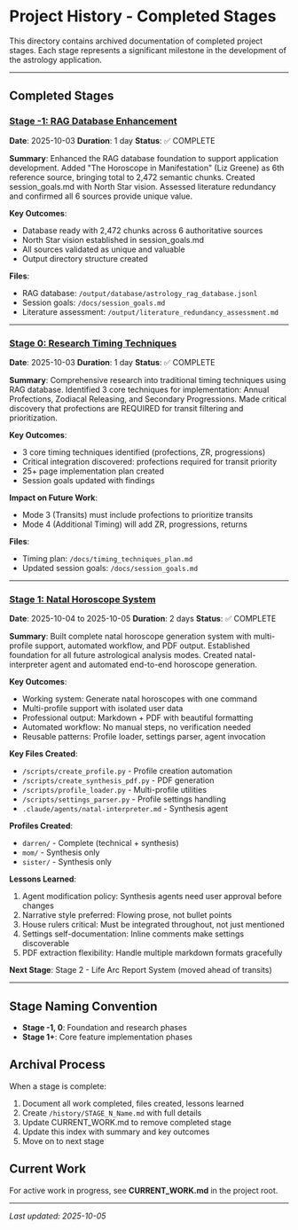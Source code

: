 # Project History - Completed Stages

This directory contains archived documentation of completed project stages. Each stage represents a significant milestone in the development of the astrology application.

---

## Completed Stages

### [Stage -1: RAG Database Enhancement](STAGE_-1_RAG_Enhancement.md)
**Date**: 2025-10-03
**Duration**: 1 day
**Status**: ✅ COMPLETE

**Summary**: Enhanced the RAG database foundation to support application development. Added "The Horoscope in Manifestation" (Liz Greene) as 6th reference source, bringing total to 2,472 semantic chunks. Created session_goals.md with North Star vision. Assessed literature redundancy and confirmed all 6 sources provide unique value.

**Key Outcomes**:
- Database ready with 2,472 chunks across 6 authoritative sources
- North Star vision established in session_goals.md
- All sources validated as unique and valuable
- Output directory structure created

**Files**:
- RAG database: `/output/database/astrology_rag_database.jsonl`
- Session goals: `/docs/session_goals.md`
- Literature assessment: `/output/literature_redundancy_assessment.md`

---

### [Stage 0: Research Timing Techniques](STAGE_0_Research_Timing.md)
**Date**: 2025-10-03
**Duration**: 1 day
**Status**: ✅ COMPLETE

**Summary**: Comprehensive research into traditional timing techniques using RAG database. Identified 3 core techniques for implementation: Annual Profections, Zodiacal Releasing, and Secondary Progressions. Made critical discovery that profections are REQUIRED for transit filtering and prioritization.

**Key Outcomes**:
- 3 core timing techniques identified (profections, ZR, progressions)
- Critical integration discovered: profections required for transit priority
- 25+ page implementation plan created
- Session goals updated with findings

**Impact on Future Work**:
- Mode 3 (Transits) must include profections to prioritize transits
- Mode 4 (Additional Timing) will add ZR, progressions, returns

**Files**:
- Timing plan: `/docs/timing_techniques_plan.md`
- Updated session goals: `/docs/session_goals.md`

---

### [Stage 1: Natal Horoscope System](STAGE_1_Natal_Horoscope.md)
**Date**: 2025-10-04 to 2025-10-05
**Duration**: 2 days
**Status**: ✅ COMPLETE

**Summary**: Built complete natal horoscope generation system with multi-profile support, automated workflow, and PDF output. Established foundation for all future astrological analysis modes. Created natal-interpreter agent and automated end-to-end horoscope generation.

**Key Outcomes**:
- Working system: Generate natal horoscopes with one command
- Multi-profile support with isolated user data
- Professional output: Markdown + PDF with beautiful formatting
- Automated workflow: No manual steps, no verification needed
- Reusable patterns: Profile loader, settings parser, agent invocation

**Key Files Created**:
- `/scripts/create_profile.py` - Profile creation automation
- `/scripts/create_synthesis_pdf.py` - PDF generation
- `/scripts/profile_loader.py` - Multi-profile utilities
- `/scripts/settings_parser.py` - Profile settings handling
- `.claude/agents/natal-interpreter.md` - Synthesis agent

**Profiles Created**:
- `darren/` - Complete (technical + synthesis)
- `mom/` - Synthesis only
- `sister/` - Synthesis only

**Lessons Learned**:
1. Agent modification policy: Synthesis agents need user approval before changes
2. Narrative style preferred: Flowing prose, not bullet points
3. House rulers critical: Must be integrated throughout, not just mentioned
4. Settings self-documentation: Inline comments make settings discoverable
5. PDF extraction flexibility: Handle multiple markdown formats gracefully

**Next Stage**: Stage 2 - Life Arc Report System (moved ahead of transits)

---

## Stage Naming Convention

- **Stage -1, 0**: Foundation and research phases
- **Stage 1+**: Core feature implementation phases

## Archival Process

When a stage is complete:

1. Document all work completed, files created, lessons learned
2. Create `/history/STAGE_N_Name.md` with full details
3. Update CURRENT_WORK.md to remove completed stage
4. Update this index with summary and key outcomes
5. Move on to next stage

## Current Work

For active work in progress, see **CURRENT_WORK.md** in the project root.

---

*Last updated: 2025-10-05*
